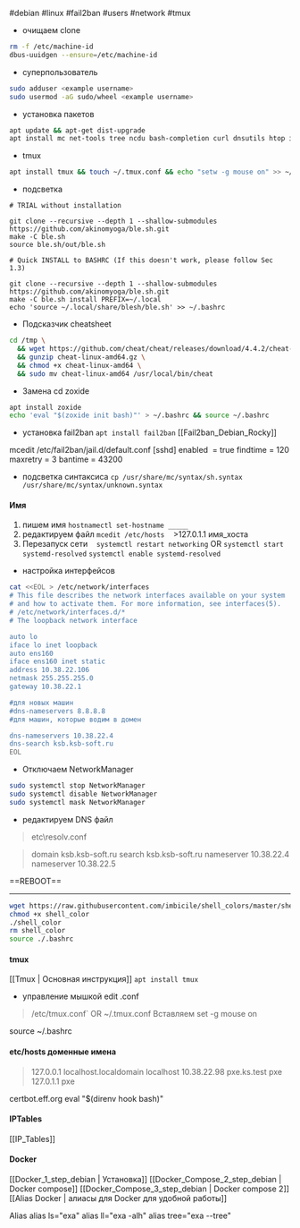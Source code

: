#debian #linux #fail2ban #users #network #tmux
- очищаем clone
```bash
rm -f /etc/machine-id
dbus-uuidgen --ensure=/etc/machine-id
```

 - суперпользователь 
```bash
sudo adduser <example username>
sudo usermod -aG sudo/wheel <example username>
```
- установка пакетов
```bash
apt update && apt-get dist-upgrade
apt install mc net-tools tree ncdu bash-completion curl dnsutils htop iftop pwgen exa screen sudo wget bat ripgrep  duf fd fzf btop
```
- tmux
```bash
apt install tmux && touch ~/.tmux.conf && echo "setw -g mouse on" >> ~/.tmux.conf && echo "set-hook -g session-created 'split -h mc ; split -v btop'" >> ~/.tmux.conf && source ~/.bashrc && tmux source ~/.tmux.conf
```
- подсветка
```
# TRIAL without installation

git clone --recursive --depth 1 --shallow-submodules https://github.com/akinomyoga/ble.sh.git
make -C ble.sh
source ble.sh/out/ble.sh

# Quick INSTALL to BASHRC (If this doesn't work, please follow Sec 1.3)

git clone --recursive --depth 1 --shallow-submodules https://github.com/akinomyoga/ble.sh.git
make -C ble.sh install PREFIX=~/.local
echo 'source ~/.local/share/blesh/ble.sh' >> ~/.bashrc
```

- Подсказчик cheatsheet
```bash
cd /tmp \
  && wget https://github.com/cheat/cheat/releases/download/4.4.2/cheat-linux-amd64.gz \
  && gunzip cheat-linux-amd64.gz \
  && chmod +x cheat-linux-amd64 \
  && sudo mv cheat-linux-amd64 /usr/local/bin/cheat
```
- Замена cd zoxide
```bash
apt install zoxide
echo 'eval "$(zoxide init bash)"' > ~/.bashrc && source ~/.bashrc
```
- установка fail2ban
`apt install fail2ban`
[[Fail2ban_Debian_Rocky]]

mcedit /etc/fail2ban/jail.d/default.conf
[sshd]
enabled  = true
findtime = 120
maxretry = 3
bantime = 43200
- подсветка синтаксиса
`cp /usr/share/mc/syntax/sh.syntax /usr/share/mc/syntax/unknown.syntax`

#### Имя
1. пишем имя
`hostnamectl set-hostname _____`
1. редактируем файл `mcedit /etc/hosts`
   >127.0.1.1 имя_хоста
3. Перезапуск сети
   `systemctl restart networking`
OR
`systemctl start systemd-resolved`
`systemctl enable systemd-resolved`

  
- настройка интерфейсов
```sh
cat <<EOL > /etc/network/interfaces
# This file describes the network interfaces available on your system
# and how to activate them. For more information, see interfaces(5).
# /etc/network/interfaces.d/*
# The loopback network interface

auto lo
iface lo inet loopback
auto ens160
iface ens160 inet static
address 10.38.22.106
netmask 255.255.255.0
gateway 10.38.22.1

#для новых машин
#dns-nameservers 8.8.8.8
#для машин, которые водим в домен

dns-nameservers 10.38.22.4
dns-search ksb.ksb-soft.ru
EOL
```

 - Отключаем NetworkManager
```sh
sudo systemctl stop NetworkManager
sudo systemctl disable NetworkManager
sudo systemctl mask NetworkManager
```
  - редактируем DNS
файл
> etc\\resolv.conf

> domain ksb.ksb-soft.ru
> search ksb.ksb-soft.ru
> nameserver 10.38.22.4
> nameserver 10.38.22.5

==REBOOT==

---

```sh
wget https://raw.githubusercontent.com/imbicile/shell_colors/master/shell_color
chmod +x shell_color
./shell_color
rm shell_color
source ./.bashrc
```

#### tmux
[[Tmux | Основная инструкция]]
`apt install tmux`
- управление мышкой edit .conf
>/etc/tmux.conf`
OR
>~/.tmux.conf
Вставляем
> set -g mouse on

source ~/.bashrc

#### etc/hosts доменные имена

>127.0.0.1 localhost.localdomain localhost
>10.38.22.98 pxe.ks.test pxe
>127.0.1.1 pxe

certbot.eff.org
eval "$(direnv hook bash)"

#### IPTables
[[IP_Tables]]

#### Docker
[[Docker_1_step_debian | Установка]]
[[Docker_Compose_2_step_debian | Docker compose]]
[[Docker_Compose_3_step_debian | Docker compose 2]]
[[Alias Docker | алиасы для Docker для удобной работы]]

Alias
alias ls="exa"
alias ll="exa -alh"
alias tree="exa --tree"